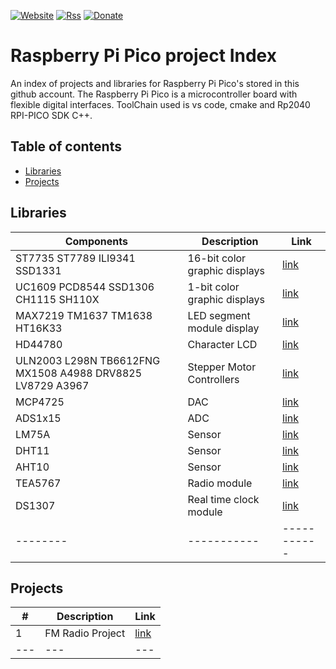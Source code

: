 [![Website](https://img.shields.io/badge/Website-Link-blue.svg)](https://gavinlyonsrepo.github.io/)  [![Rss](https://img.shields.io/badge/Subscribe-RSS-yellow.svg)](https://gavinlyonsrepo.github.io//feed.xml)  [![Donate](https://img.shields.io/badge/Donate-PayPal-green.svg)](https://www.paypal.com/paypalme/whitelight976)

# Raspberry Pi Pico project Index

An index of projects and libraries for Raspberry Pi Pico's stored in this
github account. The Raspberry Pi Pico is a microcontroller board with flexible digital interfaces.
ToolChain used is vs code, cmake and Rp2040 RPI-PICO SDK C++.

## Table of contents

  * [Libraries](#libraries)
  * [Projects](#projects)

## Libraries
 
| Components  | Description  | Link |
| -------- | ----------- |  ----------- |
|ST7735 ST7789 ILI9341 SSD1331 |16-bit color graphic displays | [link](https://github.com/gavinlyonsrepo/displaylib_16bit_PICO)|
|UC1609 PCD8544 SSD1306 CH1115 SH110X|1-bit color graphic displays| [link](https://github.com/gavinlyonsrepo/displaylib_1bit_PICO)|
|MAX7219 TM1637 TM1638 HT16K33|LED segment module display | [link](https://github.com/gavinlyonsrepo/displaylib_LED_PICO)|
|HD44780|Character LCD | [link](https://github.com/gavinlyonsrepo/HD44780_LCD_PCF8574_PICO) |
|ULN2003  L298N TB6612FNG MX1508 A4988 DRV8825 LV8729 A3967|Stepper Motor Controllers| [link](https://github.com/gavinlyonsrepo/Stepper_Motor_Control_PICO)|
|MCP4725|DAC | [link](https://github.com/gavinlyonsrepo/MCP4725_PICO)|
|ADS1x15|ADC | [link](https://github.com/gavinlyonsrepo/ADS1x15_PICO)|
|LM75A|Sensor | [link](https://github.com/gavinlyonsrepo/LM75A_PICO)|
|DHT11|Sensor | [link](https://github.com/gavinlyonsrepo/DHT11_PICO)|
|AHT10|Sensor | [link](https://github.com/gavinlyonsrepo/AHTXX_PICO)|
|TEA5767|Radio module| [link](https://github.com/gavinlyonsrepo/TEA5767_PICO)|
|DS1307|Real time clock module | [link](https://github.com/gavinlyonsrepo/DS1307_PICO)|
| -------- | ----------- |  ----------- |

## Projects

| # |  Description | Link  |
| -------------- | -------------- | -------- |
|1 |  FM Radio Project | [link](https://github.com/gavinlyonsrepo/FM_Radio_PICO) |
| ---  | ---  | ---  |



